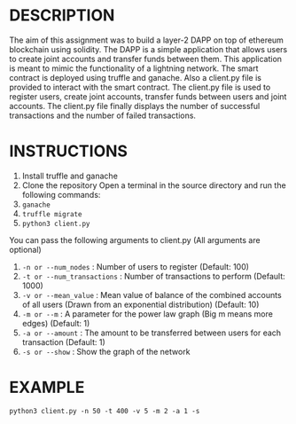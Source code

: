 # DESCRIPTION

The aim of this assignment was to build a layer-2 DAPP on top of ethereum blockchain using solidity. The DAPP is a simple 
application that allows users to create joint accounts and transfer funds between them. This application is meant to
mimic the functionality of a lightning network. The smart contract is deployed using truffle and ganache. Also a
client.py file is provided to interact with the smart contract. The client.py file is used to register users, create joint
accounts, transfer funds between users and joint accounts. The client.py file finally displays the number of successful
transactions and the number of failed transactions.

# INSTRUCTIONS

1. Install truffle and ganache
2. Clone the repository
Open a terminal in the source directory and run the following commands:
1. `ganache`
2. `truffle migrate`
3. `python3 client.py`

You can pass the following arguments to client.py (All arguments are optional)
1. `-n or --num_nodes` : Number of users to register (Default: 100)
2. `-t or --num_transactions` : Number of transactions to perform (Default: 1000)
3. `-v or --mean_value` : Mean value of balance of the combined accounts of all users (Drawn from an exponential distribution) (Default: 10)
4. `-m or --m` : A parameter for the power law graph (Big m means more edges) (Default: 1)
5. `-a or --amount` : The amount to be transferred between users for each transaction (Default: 1)
6. `-s or --show` : Show the graph of the network

# EXAMPLE
`python3 client.py -n 50 -t 400 -v 5 -m 2 -a 1 -s`
